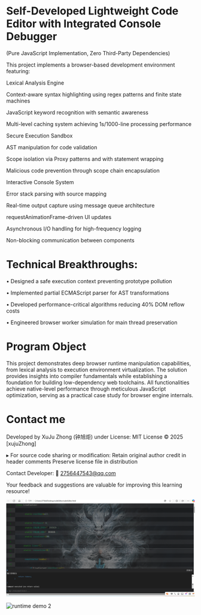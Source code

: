 # Self-Developed Lightweight Code Editor with Integrated Console Debugger
(Pure JavaScript Implementation, Zero Third-Party Dependencies)

This project implements a browser-based development environment featuring:

Lexical Analysis Engine

Context-aware syntax highlighting using regex patterns and finite state machines

JavaScript keyword recognition with semantic awareness

Multi-level caching system achieving 1s/1000-line processing performance

Secure Execution Sandbox

AST manipulation for code validation

Scope isolation via Proxy patterns and with statement wrapping

Malicious code prevention through scope chain encapsulation

Interactive Console System


Error stack parsing with source mapping

Real-time output capture using message queue architecture

requestAnimationFrame-driven UI updates

Asynchronous I/O handling for high-frequency logging

Non-blocking communication between components

# Technical Breakthroughs:
• Designed a safe execution context preventing prototype pollution

• Implemented partial ECMAScript parser for AST transformations

• Developed performance-critical algorithms reducing 40% DOM reflow costs

• Engineered browser worker simulation for main thread preservation

# Program Object
This project demonstrates deep browser runtime manipulation capabilities, from lexical analysis to execution environment virtualization. The solution provides insights into compiler fundamentals while establishing a foundation for building low-dependency web toolchains. All functionalities achieve native-level performance through meticulous JavaScript optimization, serving as a practical case study for browser engine internals.

# Contact me
Developed by XuJu Zhong (钟旭炬) under License: MIT License © 2025 [xujuZhong]

▸ For source code sharing or modification: Retain original author credit in header comments Preserve license file in distribution

Contact Developer: 📧 2756447543@qq.com

Your feedback and suggestions are valuable for improving this learning resource!


![runtime demo 1](screen_snap.png)

![runtime demo 2](screen_snap2.png)


